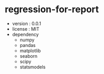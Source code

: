 # regression-for-report

- version : 0.0.1
- license : MIT
- dependency
  - numpy
  - pandas
  - matplotlib
  - seaborn
  - scipy
  - statsmodels
